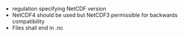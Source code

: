 - regulation specifying NetCDF version
- NetCDF4 should be used but NetCDF3 permissible for backwards compatibility
- Files shall end in .nc
